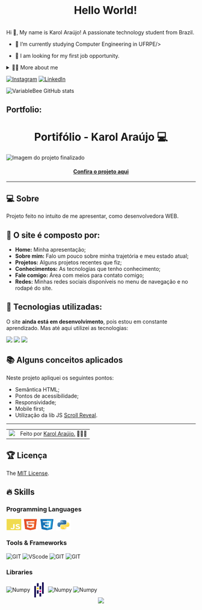 <!--título-->
<div id="user-content-toc">
  <ul align="center">
    <summary><h1 style="display: inline-block">Hello World!</h1></summary>
</div>

<!-- Presentation -->
<p>
  Hi 👋, My name is Karol Araújo! A passionate technology student from Brazil.

  - 🌱 I’m currently studying Computer Engineering in UFRPE/>

  - 🔭 I am looking for my first job opportunity.
</p>

<!-- Dropdown -->
<details>
  <summary>👨‍💻 More about me</summary>

  - 💬 I am 21 years old and currently live in Brazil. I have experience with SQL, Python, Data Analysis. I have always liked working in a team, which helped me develop important skills such as creativity, communication and analytical skills.
  - 
  - ⚡I like reading, whether it's a good book or comics, as well as listening to podcasts about true crime. I also love playing futsal! I believe that our personal interests contribute to a more accurate perception of things and to solving problems. :)
</details>

<!-- Links -->
[![Instagram](https://img.shields.io/badge/Instagram-E4405F?style=for-the-badge&logo=instagram&logoColor=white)](https://www.instagram.com/kxaraujo.dev/)
[![LinkedIn](https://img.shields.io/badge/LinkedIn-0077B5?style=for-the-badge&logo=linkedin&logoColor=white)](https://www.linkedin.com/in/karolyna-araújo-31a327260/)

<!-- GithubStats -->
![VariableBee GitHub stats](https://github-readme-stats.vercel.app/api?username=eukarol&show_icons=true&theme=gotham)

<!-- Portfolio -->
## Portfolio:
<h1 align="center">Portifólio - Karol Araújo 💻</h1>

![Imagem do projeto finalizado](assets/images/portifolio.png)

<h4 align="center"><a href="https://eukarol-dev.vercel.app/">Confira o projeto aqui</a></h4>

---

## 💻 Sobre

Projeto feito no intuito de me apresentar, como desenvolvedora WEB.

## 🤯 O site é composto por:

- **Home:** Minha apresentação;
- **Sobre mim:** Falo um pouco sobre minha trajetória e meu estado atual;
- **Projetos:** Alguns projetos recentes que fiz;
- **Conhecimentos:** As tecnologias que tenho conhecimento;
- **Fale comigo:** Área com meios para contato comigo;
- **Redes:** Minhas redes sociais disponíveis no menu de navegação e no rodapé do site.

## 🧠 Tecnologias utilizadas:

O site **ainda está em desenvolvimento**, pois estou em constante aprendizado. Mas até aqui utilizei as tecnologias:

<div>
    <img src="https://img.shields.io/badge/HTML5-E34F26?style=for-the-badge&logo=html5&logoColor=white" />
    <img src="https://img.shields.io/badge/CSS3-1572B6?style=for-the-badge&logo=css3&logoColor=white" />
    <img src="https://img.shields.io/badge/JavaScript-F7DF1E?style=for-the-badge&logo=javascript&logoColor=black" />
</div>

## 📚 Alguns conceitos aplicados

Neste projeto apliquei os seguintes pontos:
+ Semântica HTML;
+ Pontos de acessibilidade;
+ Responsividade;
+ Mobile first;
+ Utilização da lib JS <a href="https://scrollrevealjs.org">Scroll Reveal</a>.

---

<table>
  <tr>
    <td>
      <img src="https://github.com/eukarol.png" width="100px" />
    </td>
    <td>
      Feito por <a href="https://github.com/eukarol">Karol Araújo.</a> 🙋🏿‍♂️
    </td>
  </tr>
</table>

## 🏆 Licença

The [MIT License](./LICENSE).

## 🔥 Skills
<!-- Skills: Programming Languages -->
  <div style="flex-basis: 48%;">
    <h3>Programming Languages</h3>
    <img align="center" alt="Js" height="30" width="40" src="https://raw.githubusercontent.com/devicons/devicon/master/icons/javascript/javascript-plain.svg">
    <img align="center" alt="HTML" height="30" width="40" src="https://raw.githubusercontent.com/devicons/devicon/master/icons/html5/html5-original.svg">
    <img align="center" alt="CSS" height="30" width="40" src="https://raw.githubusercontent.com/devicons/devicon/master/icons/css3/css3-original.svg">
    <img align="center" alt="Python" height="30" width="40" src="https://raw.githubusercontent.com/devicons/devicon/master/icons/python/python-original.svg">
  </div>
  
  <!-- Skills: Tools & Frameworks -->
  <div style="flex-basis: 48%;">
    <h3>Tools & Frameworks</h3>
    <img align="center" alt="GIT" height="30" width="40" src="https://cdn.jsdelivr.net/gh/devicons/devicon@latest/icons/flask/flask-original-wordmark.svg" />
    <img align="center" alt="VScode" height="30" width="40" src="https://cdn.jsdelivr.net/gh/devicons/devicon/icons/vscode/vscode-original.svg">
    <img align="center" alt="GIT" height="30" width="40"  src="https://cdn.jsdelivr.net/gh/devicons/devicon@latest/icons/git/git-original.svg" />
    <img align="center" alt="GIT" height="30" width="40" src="https://cdn.jsdelivr.net/gh/devicons/devicon@latest/icons/figma/figma-original.svg" />
  </div>
  
  <!-- Skills: Libraries -->
  <div style="flex-basis: 48%;">
    <h3>Libraries</h3>
    <img align="center" alt="Numpy" height="30" width="40" src="https://cdn.jsdelivr.net/gh/devicons/devicon/icons/numpy/numpy-original.svg">
    <img align="center" alt="Pandas" src="https://raw.githubusercontent.com/devicons/devicon/2ae2a900d2f041da66e950e4d48052658d850630/icons/pandas/pandas-original.svg" alt="pandas" width="40" height="40"/>
    <img align="center" alt="Numpy" height="30" width="40" src="https://cdn.jsdelivr.net/gh/devicons/devicon@latest/icons/matplotlib/matplotlib-original.svg" />
    <img align="center" alt="Numpy" height="30" width="40" src="https://cdn.jsdelivr.net/gh/devicons/devicon@latest/icons/tensorflow/tensorflow-original.svg" />                
  </div>

<!-- Profile Views -->
<div align="center">
  <img src="https://profile-counter.glitch.me/eukarol/count.svg?"  />
</div>
